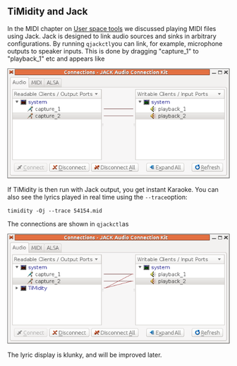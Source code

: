 
##  TiMidity and Jack 


In the MIDI chapter on [User space tools](../../MIDI/User/) we discussed playing MIDI files using Jack.
Jack is designed to link audio sources and sinks in
arbitrary configurations. By running `qjackctl`you can link, for example, microphone outputs to
speaker inputs.
This is done by dragging "capture_1" to "playback_1" etc
and appears like


![alt text](in_2_out.png)


If TiMidity is then run with Jack output, you get instant
Karaoke. You can also see the lyrics played in real time
using the `--trace`option:

```
timidity -Oj --trace 54154.mid
```


The connections are shown in `qjackctl`as


![alt text](timidity_jack.png)


The lyric display is klunky, and will be improved later.
